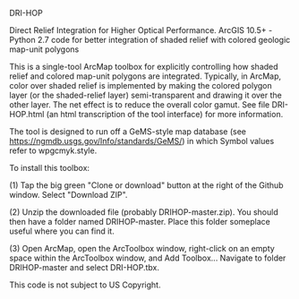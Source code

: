 DRI-HOP

Direct Relief Integration for Higher Optical Performance. ArcGIS 10.5+ - Python 2.7 code for better integration of shaded relief with colored geologic map-unit polygons

This is a single-tool ArcMap toolbox for explicitly controlling how shaded relief and colored map-unit polygons are integrated. Typically, in ArcMap, color over shaded relief is implemented by making the colored polygon layer (or the shaded-relief layer) semi-transparent and drawing it over the other layer. The net effect is to reduce the overall color gamut.  See file DRI-HOP.html (an html transcription of the tool interface) for more information. 

The tool is designed to run off a GeMS-style map database (see https://ngmdb.usgs.gov/Info/standards/GeMS/) in which Symbol values refer to wpgcmyk.style. 

To install this toolbox:

(1) Tap the big green "Clone or download" button at the right of the Github window. Select "Download ZIP".

(2) Unzip the downloaded file (probably DRIHOP-master.zip). You should then have a folder named DRIHOP-master. Place this folder someplace useful where you can find it.

(3) Open ArcMap, open the ArcToolbox window, right-click on an empty space within the ArcToolbox window, and Add Toolbox... Navigate to folder DRIHOP-master and select DRI-HOP.tbx.  

This code is not subject to US Copyright.  
